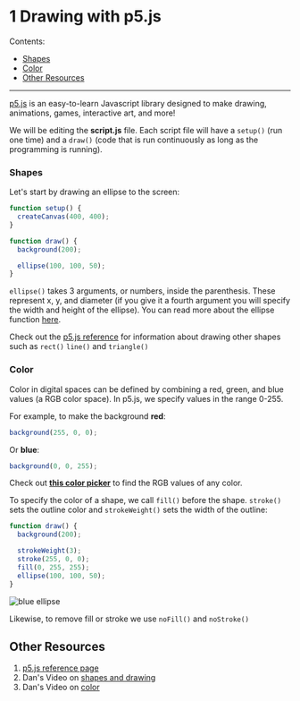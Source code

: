 # 1 Drawing with p5.js

Contents:
* [Shapes](#shapes)
* [Color](#color)
* [Other Resources](#resources)

---

[p5.js](https://p5js.org/reference/) is an easy-to-learn Javascript library designed to make drawing, animations, games, interactive art, and more!

We will be editing the **script.js** file. Each script file will have a `setup()` (run one time) and a `draw()` (code that is run continuously as long as the programming is running).

### Shapes

Let's start by drawing an ellipse to the screen:

```javascript
function setup() {
  createCanvas(400, 400);
}

function draw() {
  background(200);

  ellipse(100, 100, 50);
}
```

`ellipse()` takes 3 arguments, or numbers, inside the parenthesis. These represent x, y, and diameter (if you give it a fourth argument you will specify the width and height of the ellipse). You can read more about the ellipse function [here](https://p5js.org/reference/#/p5/ellipse).

Check out the [p5.js reference](https://p5js.org/reference/) for information about drawing other shapes such as `rect()` `line()` and `triangle()`

### Color
Color in digital spaces can be defined by combining a red, green, and blue values (a RGB color space). In p5.js, we specify values in the range 0-255.

For example, to make the background **red**:

```javascript
background(255, 0, 0);
```

Or **blue**:
```javascript
background(0, 0, 255);
```

Check out **[this color picker](https://g.co/kgs/SN5wSS)** to find the RGB values of any color.

To specify the color of a shape, we call `fill()` before the shape. `stroke()` sets the outline color and `strokeWeight()` sets the width of the outline:

```javascript
function draw() {
  background(200);

  strokeWeight(3);
  stroke(255, 0, 0);
  fill(0, 255, 255);
  ellipse(100, 100, 50);
}
```

![blue ellipse](../assets/blueellipse.png)

Likewise, to remove fill or stroke we use `noFill()` and `noStroke()`

## Other Resources
1. [p5.js reference page]((https://p5js.org/reference/))
2. Dan's Video on [shapes and drawing](https://www.youtube.com/watch?v=c3TeLi6Ns1E&list=PLRqwX-V7Uu6Zy51Q-x9tMWIv9cueOFTFA&index=5)
3. Dan's Video on [color](https://www.youtube.com/watch?v=riiJTF5-N7c&list=PLRqwX-V7Uu6Zy51Q-x9tMWIv9cueOFTFA&index=6)

